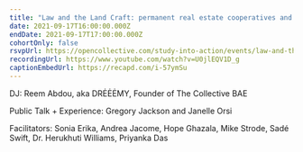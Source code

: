 ```yaml
---
title: "Law and the Land Craft: permanent real estate cooperatives and the arts"
date: 2021-09-17T16:00:00.000Z
endDate: 2021-09-17T17:00:00.000Z
cohortOnly: false
rsvpUrl: https://opencollective.com/study-into-action/events/law-and-the-land-craft-e76d717a
recordingUrl: https://www.youtube.com/watch?v=U0jlEQV1D_g
captionEmbedUrl: https://recapd.com/i-57ymSu
---
```


DJ: Reem Abdou, aka DRĖĖĖMY, Founder of The Collective BAE

Public Talk + Experience: Gregory Jackson and Janelle Orsi

Facilitators: Sonia Erika, Andrea Jacome, Hope Ghazala, Mike Strode, Sadé Swift, Dr. Herukhuti Williams, Priyanka Das

